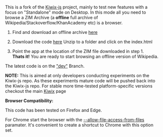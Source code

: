 This is a fork of the [Kiwix-js](https://github.com/kiwix/kiwix-js) project, mainly to test new features with a focus on "Standalone" mode on Desktop. In this mode all you need to browse a ZIM Archive (a **offline** full archive of Wikipedia/Stackoverflow/KhanAcademy etc) is a browser. 

1. Find and download an offline archive [here](http://download.kiwix.org/)

2. Download the code [here](https://github.com/sharun-s/kiwix-html5/archive/dev.zip)
  Unzip to a folder and click on the index.html

3. Point the app at the location of the ZIM file downloaded in step 1.  
  **Thats it!** You are ready to start browsing an offline version of Wikipedia.

The latest code is on the ["dev"](https://github.com/sharun-s/kiwix-html5/tree/dev) Branch. 

**NOTE:** This is aimed at only developers conducting experiments on the Kiwix-js repo. As these experiments mature code will be pushed back into the Kiwix-js repo. For stable more time-tested platform-specific versions checkout the main [Kiwix](https://github.com/kiwix) page       

**Browser Compatibility:**

This code has been tested on Firefox and Edge. 

For Chrome start the browser with the [--allow-file-access-from-files](https://stackoverflow.com/questions/18586921/how-to-launch-html-using-chrome-at-allow-file-access-from-files-mode) paramater. It's convenient to create a shortcut to Chrome with this option set.    
